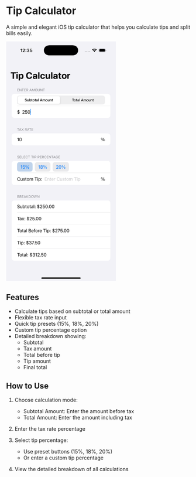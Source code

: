 # Tip Calculator

A simple and elegant iOS tip calculator that helps you calculate tips and split bills easily.

<img src="screenshots/demo.png" width="300" alt="Tip Calculator Screenshot">

## Features

- Calculate tips based on subtotal or total amount
- Flexible tax rate input
- Quick tip presets (15%, 18%, 20%)
- Custom tip percentage option
- Detailed breakdown showing:
  - Subtotal
  - Tax amount
  - Total before tip
  - Tip amount
  - Final total

## How to Use

1. Choose calculation mode:
   - Subtotal Amount: Enter the amount before tax
   - Total Amount: Enter the amount including tax

2. Enter the tax rate percentage

3. Select tip percentage:
   - Use preset buttons (15%, 18%, 20%)
   - Or enter a custom tip percentage

4. View the detailed breakdown of all calculations
